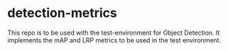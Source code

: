 # detection-metrics
This repo is to be used with the test-environment for Object Detection. It implements the mAP and LRP metrics to be used in the test environment.
